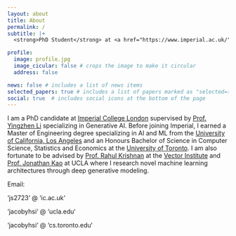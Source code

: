 ```yaml
---
layout: about
title: About
permalink: /
subtitle: |+
  <strong>PhD Student</strong> at <a href="https://www.imperial.ac.uk/">Imperial College London</a>

profile:
  image: profile.jpg
  image_cicular: false # crops the image to make it circular
  address: false

news: false # includes a list of news items
selected_papers: true # includes a list of papers marked as "selected={true}"
social: true  # includes social icons at the bottom of the page
---
```


I am a PhD candidate at [Imperial College London](https://www.imperial.ac.uk/computing/) supervised by [Prof. Yingzhen Li](http://yingzhenli.net/home/en/) specializing in Generative AI. Before joining Imperial, I earned a Master of Engineering degree specializing in AI and ML from the [University of California, Los Angeles](https://www.ucla.edu/) and an Honours Bachelor of Science in Computer Science, Statistics and Economics at the [University of Toronto](https://www.utoronto.ca/). I am also fortunate to be advised by [Prof. Rahul Krishnan](http://www.cs.toronto.edu/~rahulgk/index.html) at the [Vector Institute](https://vectorinstitute.ai/) and [Prof. Jonathan Kao](http://seas.ucla.edu/~kao/) at UCLA where I research novel machine learning architectures through deep generative modeling.

Email:

‘js2723‘ @ ‘ic.ac.uk‘

‘jacobyhsi‘ @ ‘ucla.edu‘

‘jacobyhsi‘ @ ‘cs.toronto.edu‘
